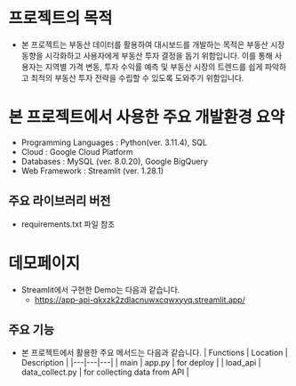 # 프로젝트의 목적
- 본 프로젝트는 부동산 데이터를 활용하여 대시보드를 개발하는 목적은 부동산 시장 동향을 시각화하고 사용자에게 부동산 투자 결정을 돕기 위함입니다. 이를 통해 사용자는 지역별 가격 변동, 투자 수익률 예측 및 부동산 시장의 트렌드를 쉽게 파악하고 최적의 부동산 투자 전략을 수립할 수 있도록 도와주기 위함입니다.

# 본 프로젝트에서 사용한 주요 개발환경 요약
  + Programming Languages : Python(ver. 3.11.4), SQL
  + Cloud : Google Cloud Platform
  + Databases : MySQL (ver. 8.0.20), Google BigQuery
  + Web Framework : Streamlit (ver. 1.28.1)

## 주요 라이브러리 버전
  + requirements.txt 파일 참조

# 데모페이지
- Streamlit에서 구현한 Demo는 다음과 같습니다.
  + https://app-api-qkxzk2zdlacnuwxcqwxyyq.streamlit.app/

 ## 주요 기능
 - 본 프로젝트에서 활용한 주요 메서드는 다음과 같습니다.
| Functions | Location | Description |
|---|---|---|
| main | app.py  | for deploy |
| load_api | data_collect.py | for collecting data from API |

